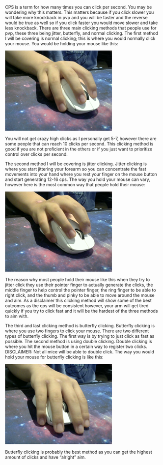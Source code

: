CPS is a term for how many times you can click per second. You may be wondering why this matters. This matters because if you click slower you will take more knockback in pvp and you will be faster and the reverse would be true as well so if you click faster you would move slower and take less knockback. There are three main clicking methods that people use for pvp, these three being jitter, butterfly, and normal clicking.  The first method I will be covering is normal clicking; this is where you would normally click your mouse. You would be holding your mouse like this:

![alt text](images/download.png)

You will not get crazy high clicks as I personally get 5-7, however there are some people that can reach 10 clicks per second. This clicking method is good if you are not proficient in the others or if you just want to prioritize control over clicks per second. 

The second method I will be covering is jitter clicking. Jitter clicking is where you start jittering your forearm so you can concentrate the fast movements into your hand where you rest your finger on the mouse button and start generating 12-16 cps. The way you hold your mouse can vary, however here is the most common way that people hold their mouse:

![alt text](images/downloadTwo.png)

The reason why most people hold their mouse like this when they try to jitter click they use their pointer finger to actually generate the clicks, the middle finger to help control the pointer finger, the ring finger to be able to right click, and the thumb and pinky to be able to move around the mouse and aim. As a disclaimer this clicking method will show some of the best outcomes as the cps will be consistent however, your arm will get tired quickly if you try to click fast and it will be the hardest of the three methods to aim with.

The third and last clicking method is butterfly clicking. Butterfly clicking is where you use two fingers to click your mouse. There are two different types of butterfly clicking. The first way is by trying to just click as fast as possible. The second method is using double clicking. Double clicking is where you hit the mouse button in a certain way to register two clicks. DISCLAIMER: Not all mice will be able to double click. The way you would hold your mouse for butterfly clicking is like this:

![alt text](images/downloadOne.png)

Butterfly clicking is probably the best method as you can get the highest amount of clicks and have “alright” aim.
